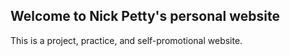 ## Welcome to Nick Petty's personal website

This is a project, practice, and self-promotional website.
